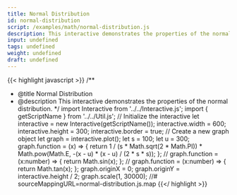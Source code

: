 ```yaml
---
title: Normal Distribution
id: normal-distribution
script: /examples/math/normal-distribution.js
description: This interactive demonstrates the properties of the normal distribution.
input: undefined
tags: undefined
weight: undefined
draft: undefined
---
```


{{< highlight javascript >}}
/**
* @title Normal Distribution
* @description This interactive demonstrates the properties of the normal distribution.
*/
import Interactive from '../../Interactive.js';
import { getScriptName } from '../../Util.js';
// Initialize the interactive
let interactive = new Interactive(getScriptName());
interactive.width = 600;
interactive.height = 300;
interactive.border = true;
// Create a new graph object
let graph = interactive.plot();
let s = 100;
let u = 300;
graph.function = (x) => { return 1 / (s * Math.sqrt(2 * Math.PI)) * Math.pow(Math.E, -(x - u) * (x - u) / (2 * s * s)); };
// graph.function = (x:number) => { return Math.sin(x); };
// graph.function = (x:number) => { return Math.tan(x); };
graph.originX = 0;
graph.originY = interactive.height / 2;
graph.scale(1, 30000);
//# sourceMappingURL=normal-distribution.js.map
{{</ highlight >}}

